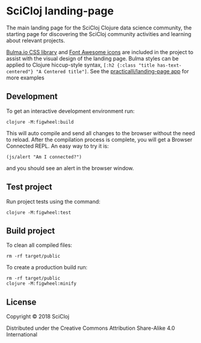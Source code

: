 # SciCloj landing-page

The main landing page for the SciCloj Clojure data science community, the starting page for discovering the SciCloj community activities and learning about relevant projects.

[Bulma.io CSS library](https://bulma.io/) and [Font Awesome icons](https://fontawesome.com/) are included in the project to assist with the visual design of the landing page.  Bulma styles can be applied to Clojure hiccup-style syntax, `[:h2 {:class "title has-text-centered"} "A Centered title"]`.  See the [practicalli/landing-page app](https://github.com/practicalli/practicalli-landing-page/blob/master/src/practicalli_landing_page/content.cljs) for more examples


## Development

To get an interactive development environment run:

    clojure -M:figwheel:build

This will auto compile and send all changes to the browser without the
need to reload. After the compilation process is complete, you will
get a Browser Connected REPL. An easy way to try it is:

    (js/alert "Am I connected?")

and you should see an alert in the browser window.

## Test project
Run project tests using the command:

    clojure -M:figwheel:test


## Build project
To clean all compiled files:

    rm -rf target/public

To create a production build run:

    rm -rf target/public
    clojure -M:figwheel:minify


## License

Copyright © 2018 SciCloj

Distributed under the Creative Commons Attribution Share-Alike 4.0 International
